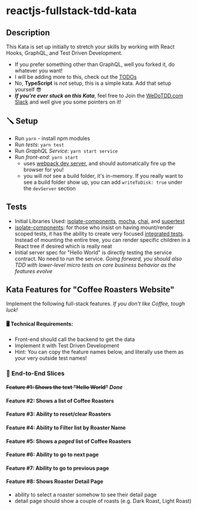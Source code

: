 # reactjs-fullstack-tdd-kata
## Description
This Kata is set up initially to stretch your skills by working with React Hooks, GraphQL, and Test Driven Development.

- If you prefer something other than GraphQL, well you forked it, do whatever you want!
- I will be adding more to this, check out the [TODOs](https://github.com/dschinkel/reactjs-fullstack-tdd-kata/projects/1)
- No, **TypeScript** is _not_ setup, this is a simple kata.  Add that setup yourself 😎
- **_If you're ever stuck on this Kata_**, feel free to Join the [WeDoTDD.com Slack](https://join.slack.com/t/wedotdd/shared_invite/zt-ladr0ati-rD4bNNEx_Uu1v0pZsxZDNQ) and well give you some pointers on it!

## 🪛 Setup
- Run `yarn` - install npm modules
- Run *tests*: `yarn test`
- Run *GraphQL Service*: `yarn start service`
- Run *front-end*: `yarn start` 
    - uses [webpack dev server](https://webpack.js.org/configuration/dev-server), and should automatically fire up the browser for you!
    - you will _not_ see a build folder, it's in-memory.  If you really want to see a build folder show up, you can add `writeToDisk: true` under the `devServer` section
    
## Tests

- Initial Libraries Used: [isolate-components](https://www.npmjs.com/package/isolate-components), [mocha](https://mochajs.org), [chai](https://www.chaijs.com), and [supertest](https://github.com/visionmedia/supertest)
- [isolate-components](https://www.npmjs.com/package/isolate-components): for those who insist on having mount/render scoped tests, it has the ability to create very focused [integrated tests](https://vimeo.com/80533536).  Instead of mounting the entire tree, you can render specific children in a React tree if desired which is really neat
- Initial server spec for "Hello World" is directly testing the service contract.  No need to run the service.  _Going forward, you should also TDD with lower-level micro tests on core business behavior as the features evolve_

## Kata Features for "Coffee Roasters Website"
Implement the following full-stack features.  *If you don't like Coffee, tough luck!*

#### 🖥 Technical Requirements:
- Front-end should call the backend to get the data
- Implement it with Test Driven Development
- Hint: You can copy the feature names below, and literally use them as your very outside test names!

### 📜 End-to-End Slices
#### ~~Feature #1: Shows the text "Hello World"~~   *Done*
#### Feature #2: Shows a list of Coffee Roasters
#### Feature #3: Ability to reset/clear Roasters
#### Feature #4: Ability to Filter list by Roaster Name
#### Feature #5: Shows a *paged* list of Coffee Roasters
#### Feature #6: Ability to go to next page
#### Feature #7: Ability to go to previous page
#### Feature #8: Shows Roaster Detail Page
- ability to select a roaster somehow to see their detail page
- detail page should show a couple of roasts (e.g. Dark Roast, Light Roast)
